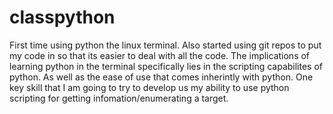 # classpython

First time using python the linux terminal.
Also started using git repos to put my code in so that its easier to deal with all the code.
The implications of learning python in the terminal specifically lies in the scripting capabilites of python.
As well as the ease of use that comes inherintly with python.
One key skill that I am going to try to develop us my ability to use python scripting for getting infomation/enumerating a target.
